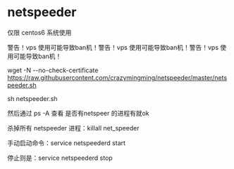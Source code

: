 # netspeeder
仅限 centos6 系统使用

警告！vps 使用可能导致ban机！警告！vps 使用可能导致ban机！警告！vps 使用可能导致ban机！


wget -N --no-check-certificate https://raw.githubusercontent.com/crazymingming/netspeeder/master/netspeeder.sh

sh netspeeder.sh


然后通过 ps -A 查看 是否有netspeer 的进程有就ok


杀掉所有 netspeeder 进程：killall net_speeder


手动启动命令：service netspeederd start


停止则是：service netspeederd stop
